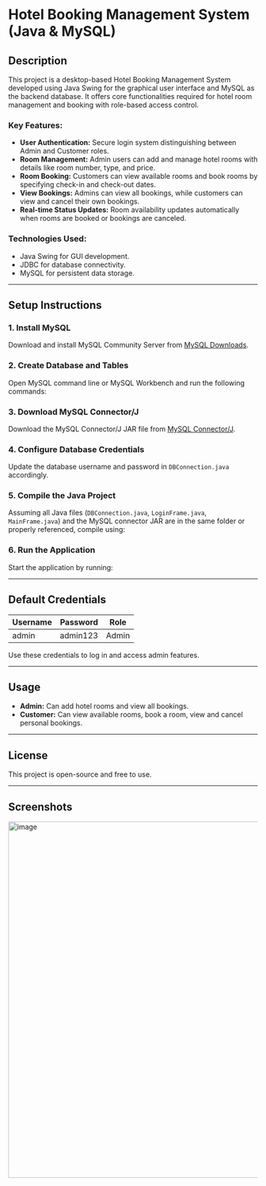# Hotel Booking Management System (Java & MySQL)

## Description

This project is a desktop-based Hotel Booking Management System developed using Java Swing for the graphical user interface and MySQL as the backend database. It offers core functionalities required for hotel room management and booking with role-based access control.

### Key Features:
- **User Authentication:** Secure login system distinguishing between Admin and Customer roles.
- **Room Management:** Admin users can add and manage hotel rooms with details like room number, type, and price.
- **Room Booking:** Customers can view available rooms and book rooms by specifying check-in and check-out dates.
- **View Bookings:** Admins can view all bookings, while customers can view and cancel their own bookings.
- **Real-time Status Updates:** Room availability updates automatically when rooms are booked or bookings are canceled.

### Technologies Used:
- Java Swing for GUI development.
- JDBC for database connectivity.
- MySQL for persistent data storage.

---

## Setup Instructions

### 1. Install MySQL
Download and install MySQL Community Server from [MySQL Downloads](https://dev.mysql.com/downloads/).

### 2. Create Database and Tables
Open MySQL command line or MySQL Workbench and run the following commands:


### 3. Download MySQL Connector/J
Download the MySQL Connector/J JAR file from [MySQL Connector/J](https://dev.mysql.com/downloads/connector/j/).

### 4. Configure Database Credentials
Update the database username and password in `DBConnection.java` accordingly.

### 5. Compile the Java Project
Assuming all Java files (`DBConnection.java`, `LoginFrame.java`, `MainFrame.java`) and the MySQL connector JAR are in the same folder or properly referenced, compile using:


### 6. Run the Application
Start the application by running:


---

## Default Credentials

| Username | Password  | Role  |
| -------- | --------- | ----- |
| admin    | admin123  | Admin |

Use these credentials to log in and access admin features.

---

## Usage

- **Admin:** Can add hotel rooms and view all bookings.
- **Customer:** Can view available rooms, book a room, view and cancel personal bookings.

---

## License

This project is open-source and free to use.

---

## Screenshots
<img width="1100" height="720" alt="image" src="https://github.com/user-attachments/assets/bedf9f0a-759d-4ae4-99a1-45df421033b1" />
